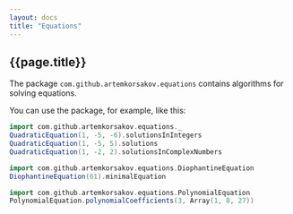 ```yaml
---
layout: docs
title: "Equations"
---
```


## {{page.title}}

The package ```com.github.artemkorsakov.equations``` contains algorithms for solving equations. 

You can use the package, for example, like this:
```scala mdoc
import com.github.artemkorsakov.equations._
QuadraticEquation(1, -5, -6).solutionsInIntegers
QuadraticEquation(1, -5, 5).solutions
QuadraticEquation(1, -2, 2).solutionsInComplexNumbers
```
```scala mdoc
import com.github.artemkorsakov.equations.DiophantineEquation
DiophantineEquation(61).minimalEquation
```
```scala mdoc
import com.github.artemkorsakov.equations.PolynomialEquation
PolynomialEquation.polynomialCoefficients(3, Array(1, 8, 27))
```